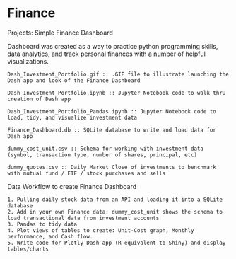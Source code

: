 # Finance

Projects: Simple Finance Dashboard

Dashboard was created as a way to practice python programming skills, data analytics, and track personal finances with a number of helpful visualizations.

 	Dash_Investment_Portfolio.gif :: .GIF file to illustrate launching the Dash app and look of the Finance Dashboard
    
	Dash_Investment_Portfolio.ipynb :: Jupyter Notebook code to walk thru creation of Dash app
    
	Dash_Investment_Portfolio_Pandas.ipynb :: Jupyter Notebook code to load, tidy, and visualize investment data
    
	Finance_Dashboard.db :: SQLite database to write and load data for Dash app
    
	dummy_cost_unit.csv :: Schema for working with investment data (symbol, transaction type, number of shares, principal, etc)
    
	dummy_quotes.csv :: Daily Market Close of investments to benchmark with mutual fund / ETF / stock purchases and sells
    
Data Workflow to create Finance Dashboard

    1. Pulling daily stock data from an API and loading it into a SQLite database
    2. Add in your own Finance data: dummy_cost_unit shows the schema to load transactional data from investment accounts
    3. Pandas to tidy data
    4. Plot views of tables to create: Unit-Cost graph, Monthly performance, and Cash flow.
    5. Write code for Plotly Dash app (R equivalent to Shiny) and display tables/charts
